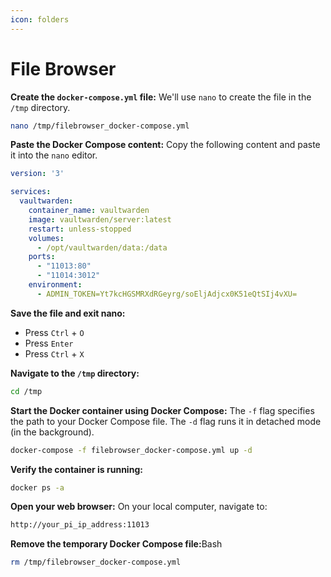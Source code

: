 ```yaml
---
icon: folders
---
```


# File Browser

**Create the `docker-compose.yml` file:** We'll use `nano` to create the file in the `/tmp` directory.

```bash
nano /tmp/filebrowser_docker-compose.yml
```

**Paste the Docker Compose content:** Copy the following content and paste it into the `nano` editor.

```yaml
version: '3'

services:
  vaultwarden:
    container_name: vaultwarden
    image: vaultwarden/server:latest
    restart: unless-stopped
    volumes:
      - /opt/vaultwarden/data:/data
    ports:
      - "11013:80"
      - "11014:3012"
    environment:
      - ADMIN_TOKEN=Yt7kcHGSMRXdRGeyrg/soEljAdjcx0K51eQtSIj4vXU=
```

**Save the file and exit nano:**

* Press `Ctrl` + `O`
* Press `Enter`
* Press `Ctrl` + `X`&#x20;

**Navigate to the `/tmp` directory:**

```bash
cd /tmp
```

**Start the Docker container using Docker Compose:** The `-f` flag specifies the path to your Docker Compose file. The `-d` flag runs it in detached mode (in the background).

```bash
docker-compose -f filebrowser_docker-compose.yml up -d
```

**Verify the container is running:**

```bash
docker ps -a
```

**Open your web browser:** On your local computer, navigate to:

```bash
http://your_pi_ip_address:11013
```

**Remove the temporary Docker Compose file:**&#x42;ash

```bash
rm /tmp/filebrowser_docker-compose.yml
```
